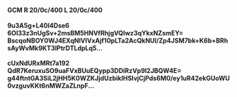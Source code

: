 #### GCM R 20/0c/400 L 20/0c/400
**9u3A5g+L40I4Dse6**<br/>**6Ol33z3nUgSv+2msBM5HNVfRhjgVQIwz3qYkxNZsmEY=**<br/>**BscqoNBOY0WJ4EXqNlVIVxAjf10pLTa2AcQkNUI/Zp4JSM7bk+K6b+BRhsAyWvMk9KT3IPtrDTLdpLq5...**<br/><br/>
**cUxNdURxMRt7a192**<br/>**QdR7KeruxuSO9uaFVxBUuEQypp3DDiRzVp9l2JBQW4E=**<br/>**g44ftntGA3SiL2jHH5K0WZKJjdUzbiklHSIvjCjPds6M0/ey1uR42ekGUoWU0vzguvKKt6nMWZaZLnpF...**